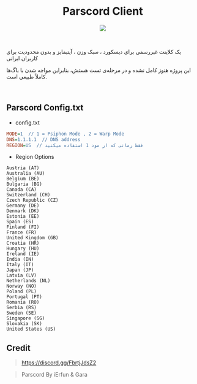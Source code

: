 <h1 align="center">Parscord Client</h1>
<p align="center">
  <img src="assets/parscord.jpg">
</p>
<br>

یک کلاینت غیررسمی برای دیسکورد ، سبک وزن ، آپتیمایز و بدون محدودیت برای کاربران ایرانی

این پروژه هنوز کامل نشده و در مرحله‌ی تست هستش، بنابراین مواجه شدن با باگ‌ها کاملاً طبیعی است.


<br>

## Parscord Config.txt
- config.txt
```ini
MODE=1  // 1 = Psiphon Mode , 2 = Warp Mode
DNS=1.1.1.1  // DNS address
REGION=US  // فقط زمانی که از مود 1 استفاده میکنید
```
- Region Options
```
Austria (AT)
Australia (AU)
Belgium (BE)
Bulgaria (BG)
Canada (CA)
Switzerland (CH)
Czech Republic (CZ)
Germany (DE)
Denmark (DK)
Estonia (EE)
Spain (ES)
Finland (FI)
France (FR)
United Kingdom (GB)
Croatia (HR)
Hungary (HU)
Ireland (IE)
India (IN)
Italy (IT)
Japan (JP)
Latvia (LV)
Netherlands (NL)
Norway (NO)
Poland (PL)
Portugal (PT)
Romania (RO)
Serbia (RS)
Sweden (SE)
Singapore (SG)
Slovakia (SK)
United States (US)
```

## Credit

> https://discord.gg/FbrtjJdsZ2

> Parscord By iErfun & Gara
